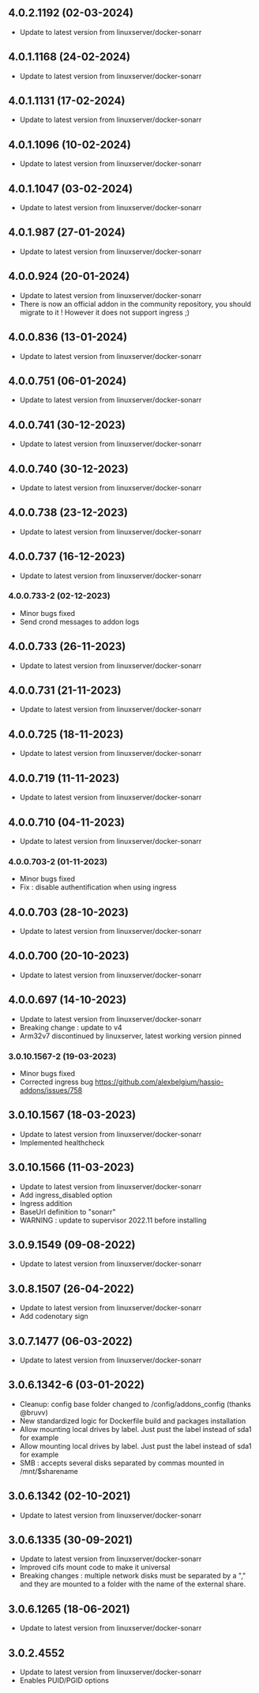 
## 4.0.2.1192 (02-03-2024)
- Update to latest version from linuxserver/docker-sonarr

## 4.0.1.1168 (24-02-2024)
- Update to latest version from linuxserver/docker-sonarr

## 4.0.1.1131 (17-02-2024)
- Update to latest version from linuxserver/docker-sonarr

## 4.0.1.1096 (10-02-2024)
- Update to latest version from linuxserver/docker-sonarr

## 4.0.1.1047 (03-02-2024)
- Update to latest version from linuxserver/docker-sonarr

## 4.0.1.987 (27-01-2024)
- Update to latest version from linuxserver/docker-sonarr

## 4.0.0.924 (20-01-2024)
- Update to latest version from linuxserver/docker-sonarr
- There is now an official addon in the community repository, you should migrate to it ! However it does not support ingress ;)

## 4.0.0.836 (13-01-2024)
- Update to latest version from linuxserver/docker-sonarr

## 4.0.0.751 (06-01-2024)
- Update to latest version from linuxserver/docker-sonarr

## 4.0.0.741 (30-12-2023)
- Update to latest version from linuxserver/docker-sonarr

## 4.0.0.740 (30-12-2023)
- Update to latest version from linuxserver/docker-sonarr

## 4.0.0.738 (23-12-2023)
- Update to latest version from linuxserver/docker-sonarr

## 4.0.0.737 (16-12-2023)
- Update to latest version from linuxserver/docker-sonarr
### 4.0.0.733-2 (02-12-2023)
- Minor bugs fixed
- Send crond messages to addon logs

## 4.0.0.733 (26-11-2023)
- Update to latest version from linuxserver/docker-sonarr

## 4.0.0.731 (21-11-2023)
- Update to latest version from linuxserver/docker-sonarr

## 4.0.0.725 (18-11-2023)
- Update to latest version from linuxserver/docker-sonarr

## 4.0.0.719 (11-11-2023)
- Update to latest version from linuxserver/docker-sonarr

## 4.0.0.710 (04-11-2023)
- Update to latest version from linuxserver/docker-sonarr
### 4.0.0.703-2 (01-11-2023)
- Minor bugs fixed
- Fix : disable authentification when using ingress

## 4.0.0.703 (28-10-2023)
- Update to latest version from linuxserver/docker-sonarr

## 4.0.0.700 (20-10-2023)
- Update to latest version from linuxserver/docker-sonarr

## 4.0.0.697 (14-10-2023)
- Update to latest version from linuxserver/docker-sonarr
- Breaking change : update to v4
- Arm32v7 discontinued by linuxserver, latest working version pinned

### 3.0.10.1567-2 (19-03-2023)

- Minor bugs fixed
- Corrected ingress bug https://github.com/alexbelgium/hassio-addons/issues/758

## 3.0.10.1567 (18-03-2023)

- Update to latest version from linuxserver/docker-sonarr
- Implemented healthcheck

## 3.0.10.1566 (11-03-2023)

- Update to latest version from linuxserver/docker-sonarr
- Add ingress_disabled option
- Ingress addition
- BaseUrl definition to "sonarr"
- WARNING : update to supervisor 2022.11 before installing

## 3.0.9.1549 (09-08-2022)

- Update to latest version from linuxserver/docker-sonarr

## 3.0.8.1507 (26-04-2022)

- Update to latest version from linuxserver/docker-sonarr
- Add codenotary sign

## 3.0.7.1477 (06-03-2022)

- Update to latest version from linuxserver/docker-sonarr

## 3.0.6.1342-6 (03-01-2022)

- Cleanup: config base folder changed to /config/addons_config (thanks @bruvv)
- New standardized logic for Dockerfile build and packages installation
- Allow mounting local drives by label. Just pust the label instead of sda1 for example
- Allow mounting local drives by label. Just pust the label instead of sda1 for example
- SMB : accepts several disks separated by commas mounted in /mnt/$sharename

## 3.0.6.1342 (02-10-2021)

- Update to latest version from linuxserver/docker-sonarr

## 3.0.6.1335 (30-09-2021)

- Update to latest version from linuxserver/docker-sonarr
- Improved cifs mount code to make it universal
- Breaking changes : multiple network disks must be separated by a "," and they are mounted to a folder with the name of the external share.

## 3.0.6.1265 (18-06-2021)

- Update to latest version from linuxserver/docker-sonarr

## 3.0.2.4552

- Update to latest version from linuxserver/docker-sonarr
- Enables PUID/PGID options
